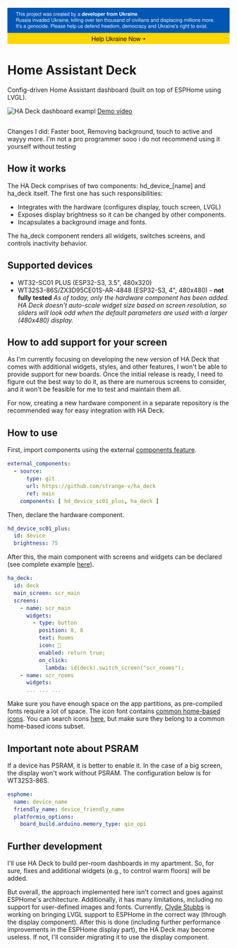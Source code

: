 [![Stand With Ukraine](https://raw.githubusercontent.com/vshymanskyy/StandWithUkraine/main/banner-direct-single.svg)](https://stand-with-ukraine.pp.ua)

# Home Assistant Deck

Config-driven Home Assistant dashboard (built on top of ESPHome using LVGL).

![HA Deck dashboard exampl](/images/ha_deck.jpg)
[Demo video](https://www.youtube.com/watch?v=NPr9ryyTVB4)

##
Changes I did: Faster boot, Removing background, touch to active and wayyy more. 
I'm not a pro programmer sooo i do not recommend using it yourself without testing 

## How it works

The HA Deck comprises of two components: hd_device_[name] and ha_deck itself. The first one has such responsibilities:

- Integrates with the hardware (configures display, touch screen, LVGL)
- Exposes display brightness so it can be changed by other components.
- Incapsulates a background image and fonts.

The ha_deck component renders all widgets, switches screens, and controls inactivity behavior.

## Supported devices

- WT32-SC01 PLUS (ESP32-S3, 3.5", 480x320)
- WT32S3-86S/ZX3D95CE01S-AR-4848 (ESP32-S3, 4", 480x480) - **not fully tested**
  *As of today, only the hardware component has been added. HA Deck doesn't auto-scale widget size based on screen resolution, so sliders will look odd when the default parameters are used with a larger (480x480) display.*

## How to add support for your screen
As I'm currently focusing on developing the new version of HA Deck that comes with additional widgets, styles, and other features, I won't be able to provide support for new boards. Once the initial release is ready, I need to figure out the best way to do it, as there are numerous screens to consider, and it won't be feasible for me to test and maintain them all.

For now, creating a new hardware component in a separate repository is the recommended way for easy integration with HA Deck.

## How to use

First, import components using the external [components feature](https://esphome.io/components/external_components.html).

```yaml
external_components:
  - source:
      type: git
      url: https://github.com/strange-v/ha_deck
      ref: main
    components: [ hd_device_sc01_plus, ha_deck ]
```

Then, declare the hardware component.

```yaml
hd_device_sc01_plus:
  id: device
  brightness: 75
```

After this, the main component with screens and widgets can be declared (see complete example [here](examples)).

```yaml
ha_deck:
  id: deck
  main_screen: scr_main
  screens:
    - name: scr_main
      widgets:
        - type: button
          position: 8, 8
          text: Rooms
          icon: 󰠡
          enabled: return true;
          on_click:
            lambda: id(deck).switch_screen("scr_rooms");
    - name: scr_rooms
      widgets:
      ... ... ...
```

Make sure you have enough space on the app partitions, as pre-compiled fonts require a lot of space. The icon font contains [common home-based icons](https://pictogrammers.com/docs/library/mdi/guides/home-assistant). You can search icons [here](https://pictogrammers.com/library/mdi/), but make sure they belong to a common home-based icons subset.

## Important note about PSRAM

If a device has PSRAM, it is better to enable it. In the case of a big screen, the display won't work without PSRAM. The configuration below is for WT32S3-86S.

```yaml
esphome:
  name: device_name
  friendly_name: device_friendly_name
  platformio_options:
    board_build.arduino.memory_type: qio_opi
```

## Further development

I'll use HA Deck to build per-room dashboards in my apartment. So, for sure, fixes and additional widgets (e.g., to control warm floors) will be added.

But overall, the approach implemented here isn't correct and goes against ESPHome's architecture. Additionally, it has many limitations, including no support for user-defined images and fonts. Currently, [Clyde Stubbs](https://github.com/clydebarrow) is working on bringing LVGL support to ESPHome in the correct way (through the display component). After this is done (including further performance improvements in the ESPHome display part), the HA Deck may become useless. If not, I'll consider migrating it to use the display component.
